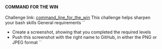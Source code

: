 #### COMMAND FOR THE WIN
Challenge link: [command_line_for_the_win](https://cmdchallenge.com/)
This challenge helps sharpen your bash skills
General requirements
``
- Create a screenshot, showing that you completed the required levels
- Push this screenshot with the right name to GitHub, in either the PNG or JPEG format
``
